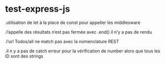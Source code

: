 # test-express-js

.utilisation de let à la place de const pour appeller les middlesware

.l’appelle des résultats n’est pas fermée avec .end() il n’y a pas de rendu

.l’url Todos/all ne match pas avec la nomenclature REST

.il n y a pas de catch erreur pour la vérification de number alors que tous les ID sont des strings
